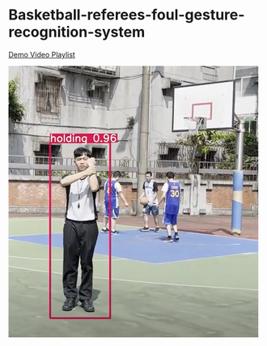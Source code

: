 # Basketball-referees-foul-gesture-recognition-system

[Demo Video Playlist](https://www.youtube.com/playlist?list=PLsQ9Nh7BGa-iEB3qGLAQrYaBvTKtaPmK-)

![](https://github.com/boyleerock/Basketball-referees-foul-gesture-recognition-system/blob/main/img/holding%20foul.png?raw=true)
